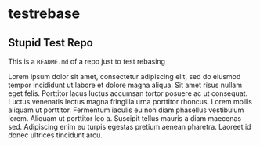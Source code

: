 # testrebase

## Stupid Test Repo
This is a `README.md` of a repo just to test rebasing

Lorem ipsum dolor sit amet, consectetur adipiscing elit, sed do eiusmod tempor incididunt ut labore et dolore magna aliqua.
Sit amet risus nullam eget felis.
Porttitor lacus luctus accumsan tortor posuere ac ut consequat.
Luctus venenatis lectus magna fringilla urna porttitor rhoncus.
Lorem mollis aliquam ut porttitor.
Fermentum iaculis eu non diam phasellus vestibulum lorem.
Aliquam ut porttitor leo a.
Suscipit tellus mauris a diam maecenas sed.
Adipiscing enim eu turpis egestas pretium aenean pharetra.
Laoreet id donec ultrices tincidunt arcu.

